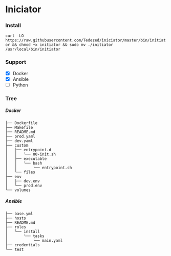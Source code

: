 # Iniciator

### Install

`curl -LO https://raw.githubusercontent.com/Tedezed/iniciator/master/bin/initiator && chmod +x initiator && sudo mv ./initiator /usr/local/bin/initiator`

### Support

* [x] Docker
* [x] Ansible
* [ ] Python

### Tree

##### Docker

```
├── Dockerfile
├── Makefile
├── README.md
├── prod.yaml
├── dev.yaml
├── custom
│   ├── entrypoint.d
│   │   └── 00-init.sh
│   ├── executable
│   │   └── bash
│   │       └── entrypoint.sh
│   └── files
├── env
│   ├── dev.env
│   └── prod.env
└── volumes

```

##### Ansible

```
├── base.yml
├── hosts
├── README.md
├── roles
│   └── install
│       └── tasks
│           └── main.yaml
├── credentials
└── test
```